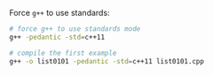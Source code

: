 Force `g++` to use standards:

```bash
# force g++ to use standards mode
g++ -pedantic -std=c++11

# compile the first example
g++ -o list0101 -pedantic -std=c++11 list0101.cpp
```